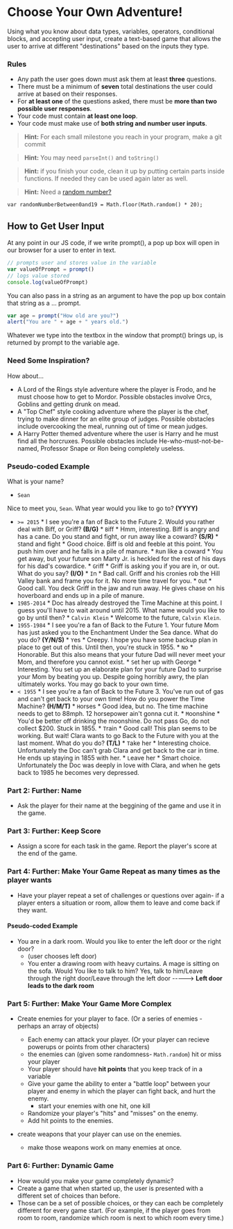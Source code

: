 # Choose Your Own Adventure!

Using what you know about data types, variables, operators, conditional blocks, and accepting user input, create a text-based game that allows the user to arrive at different "destinations" based on the inputs they type.

### Rules
* Any path the user goes down must ask them at least **three** questions.
* There must be a minimum of **seven** total destinations the user could arrive at based on their responses.
* For **at least one** of the questions asked, there must be **more than two possible user responses**.
* Your code must contain **at least one loop**.
* Your code must make use of **both string and number user inputs**.

> **Hint:** For each small milestone you reach in your program, make a git commit

> **Hint:** You may need `parseInt()` and `toString()`

> **Hint:** if you finish your code, clean it up by putting certain parts inside functions. If needed they can be used again later as well.

> **Hint:** Need a [random number? ](https://www.freecodecamp.org/challenges/generate-random-whole-numbers-with-javascript)
```
var randomNumberBetween0and19 = Math.floor(Math.random() * 20);
```

## How to Get User Input

At any point in our JS code, if we write prompt(), a pop up box will open in our browser for a user to enter in text.

```js
// prompts user and stores value in the variable
var valueOfPrompt = prompt()
// logs value stored
console.log(valueOfPrompt)
```

You can also pass in a string as an argument to have the pop up box contain that string as a ... prompt.

```js
var age = prompt("How old are you?")
alert("You are " + age + " years old.")
```

Whatever we type into the textbox in the window that prompt() brings up, is returned by prompt to the variable age.


### Need Some Inspiration?

How about...
* A Lord of the Rings style adventure where the player is Frodo, and he must choose how to get to Mordor. Possible obstacles involve Orcs, Goblins and getting drunk on mead.
* A "Top Chef" style cooking adventure where the player is the chef, trying to make dinner for an elite group of judges. Possible obstacles include overcooking the meal, running out of time or mean judges.
* A Harry Potter themed adventure where the user is Harry and he must find all the horcruxes. Possible obstacles include He-who-must-not-be-named, Professor Snape or Ron being completely useless.

### Pseudo-coded Example

What is your name?
* `Sean`

Nice to meet you, `Sean`. What year would you like to go to? **(YYYY)**
* `>= 2015`
		* I see you're a fan of Back to the Future 2. Would you rather deal with Biff, or Griff? **(B/G)**
				* `B`iff
						* Hmm, interesting. Biff is angry and has a cane. Do you stand and fight, or run away like a coward? **(S/R)**
								* `S`tand and fight
										* Good choice. Biff is old and feeble at this point. You push him over and he falls in a pile of manure.
								* `R`un like a coward
										* You get away, but your future son Marty Jr. is heckled for the rest of his days for his dad's cowardice.
				* `G`riff
						* Griff is asking you if you are in, or out. What do you say? **(I/O)**
								* `I`n
										* Bad call. Griff and his cronies rob the Hill Valley bank and frame you for it. No more time travel for you.
								* `O`ut
										* Good call. You deck Griff in the jaw and run away. He gives chase on his hoverboard and ends up in a pile of manure.
* `1985-2014`
		* Doc has already destroyed the Time Machine at this point. I guess you'll have to wait around until 2015. What name would you like to go by until then?
				* `Calvin Klein`
						* Welcome to the future, `Calvin Klein`.
* `1955-1984`
		* I see you're a fan of Back to the Future 1. Your future Mom has just asked you to the Enchantment Under the Sea dance. What do you do? **(Y/N/S)**
				* `Y`es
						* Creepy. I hope you have some backup plan in place to get out of this. Until then, you're stuck in 1955.
				* `N`o
						* Honorable. But this also means that your future Dad will never meet your Mom, and therefore you cannot exist.
				* `S`et her up with George
						* Interesting. You set up an elaborate plan for your future Dad to surprise your Mom by beating you up. Despite going horribly awry, the plan ultimately works. You may go back to your own time.
* `< 1955`
		* I see you're a fan of Back to the Future 3. You've run out of gas and can't get back to your own time! How do you power the Time Machine? **(H/M/T)**
				* `H`orses
						* Good idea, but no. The time machine needs to get to 88mph. 12 horsepower ain't gonna cut it.
				* `M`oonshine
						* You'd be better off drinking the moonshine. Do not pass Go, do not collect $200. Stuck in 1855.
				* `T`rain
						* Good call! This plan seems to be working. But wait! Clara wants to go Back to the Future with you at the last moment. What do you do? **(T/L)**
								* `T`ake her
										* Interesting choice. Unfortunately the Doc can't grab Clara and get back to the car in time. He ends up staying in 1855 with her.
								* `L`eave her
										* Smart choice. Unfortunately the Doc was deeply in love with Clara, and when he gets back to 1985 he becomes very depressed.


### Part 2: Further: Name
* Ask the player for their name at the beggining of the game and use it in the game.

### Part 3: Further: Keep Score
* Assign a score for each task in the game. Report the player's score at the end of the game.

### Part 4: Further: Make Your Game Repeat as many times as the player wants 
* Have your player repeat a set of challenges or questions over again- if a player enters a situation or room, allow them to leave and come back if they want. 
#### Pseudo-coded Example
* You are in a dark room. Would you like to enter the left door or the right door?
	 * (user chooses left door)
	 * You enter a drawing room with heavy curtains. A mage is sitting on the sofa. Would You like to talk to him? Yes, talk to him/Leave through the right door/Leave through the left door -----> **Left door leads to the dark room**

### Part 5: Further: Make Your Game More Complex

* Create enemies for your player to face. (Or a series of enemies - perhaps an array of objects)
	* Each enemy can attack your player. (Or your player can recieve powerups or points from other characters)
	* the enemies can (given some randomness- `Math.random`) hit or miss your player
	* Your player should have **hit points** that you keep track of in a variable
	* Give your game the ability to enter a "battle loop" between your player and enemy in which the player can fight back, and hurt the enemy.
		* start your enemies with one hit, one kill
	* Randomize your player's "hits" and "misses" on the enemy.
	* Add hit points to the enemies.

* create weapons that your player can use on the enemies.
	* make those weapons work on many enemies at once.

### Part 6: Further: Dynamic Game
* How would you make your game completely dynamic?
* Create a game that when started up, the user is presented with a different set of choices than before.
* Those can be a set of possible choices, or they can each be completely different for every game start. (For example, if the player goes from room to room, randomize which room is next to which room every time.)
